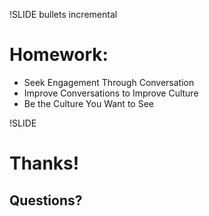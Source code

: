 !SLIDE bullets incremental
# Homework: #
* Seek Engagement Through Conversation
* Improve Conversations to Improve Culture
* Be the Culture You Want to See

!SLIDE
# Thanks! #
## Questions? ##
